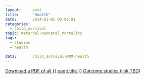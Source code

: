 ```yaml
---
layout:     post
title:      "Health"
date:       2014-01-01 00:00:01
categories: 
  - child_survival
topic: maternal-neonatal_mortality
tags:       
  - studies
  - health

data:       child_survival-MNM-health
---
```


[Download a PDF of all {{ page.title }} Outcome studies (link TBD)]()